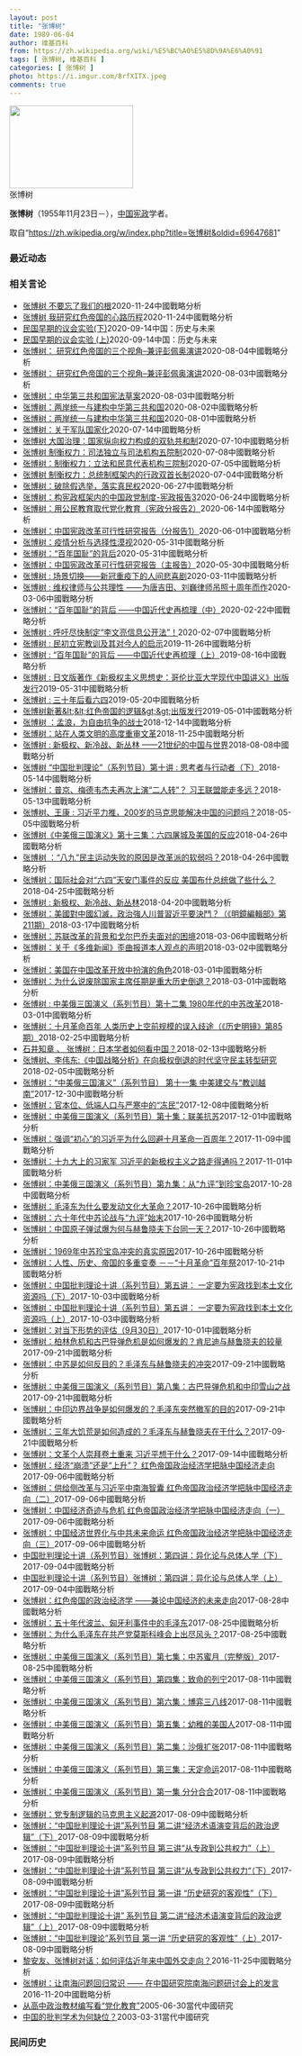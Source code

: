 ```yaml
---
layout: post
title: "张博树"
date: 1989-06-04
author: 维基百科
from: https://zh.wikipedia.org/wiki/%E5%BC%A0%E5%8D%9A%E6%A0%91
tags: [ 张博树, 维基百科 ]
categories: [ 张博树 ]
photo: https://i.imgur.com/8rfXITX.jpeg
comments: true
---
```

<div class="mw-parser-output"><div class="thumb tright"><div class="thumbinner" style="width:222px;"><a href="/wiki/File:Zhang_Boshu_20151121.jpg" class="image"><img alt="" src="//upload.wikimedia.org/wikipedia/commons/thumb/e/e9/Zhang_Boshu_20151121.jpg/220px-Zhang_Boshu_20151121.jpg" decoding="async" width="220" height="147" class="thumbimage" srcset="//upload.wikimedia.org/wikipedia/commons/thumb/e/e9/Zhang_Boshu_20151121.jpg/330px-Zhang_Boshu_20151121.jpg 1.5x, //upload.wikimedia.org/wikipedia/commons/thumb/e/e9/Zhang_Boshu_20151121.jpg/440px-Zhang_Boshu_20151121.jpg 2x" data-file-width="1024" data-file-height="683"></a>  <div class="thumbcaption"><div class="magnify"><a href="/wiki/File:Zhang_Boshu_20151121.jpg" class="internal" title="放大"></a></div>张博树</div></div></div>
<p><b>张博树</b>（1955年11月23日<span class="useeditintro" title="Template:BLP editintro">－</span>），<a href="/wiki/%E4%B8%AD%E5%9B%BD" class="mw-redirect" title="中国">中国</a><a href="/wiki/%E5%AE%AA%E6%94%BF" class="mw-redirect" title="宪政">宪政</a>学者。
</p>
</div><noscript><img src="//zh.wikipedia.org/wiki/Special:CentralAutoLogin/start?type=1x1" alt="" title="" width="1" height="1" style="border: none; position: absolute;"></noscript>
<div class="printfooter">取自“<a dir="ltr" href="https://zh.wikipedia.org/w/index.php?title=张博树&amp;oldid=69647681">https://zh.wikipedia.org/w/index.php?title=张博树&amp;oldid=69647681</a>”</div><div id="recent-news"><h3>最近动态</h3><ul></ul></div><div id="open-opinion"><h3>相关言论</h3><ul><li><a href="https://nodebe4.github.io/opinion/2020-11-24/%E5%BC%A0%E5%8D%9A%E6%A0%91-%E4%B8%8D%E8%A6%81%E5%BF%98%E4%BA%86%E6%88%91%E4%BB%AC%E7%9A%84%E6%A0%B9/" title="admin">张博树  不要忘了我们的根</a><time>2020-11-24</time><a class="tag">中國戰略分析</a></li>
<li><a href="https://nodebe4.github.io/opinion/2020-11-24/%E5%BC%A0%E5%8D%9A%E6%A0%91-%E6%88%91%E7%A0%94%E7%A9%B6%E7%BA%A2%E8%89%B2%E5%B8%9D%E5%9B%BD%E7%9A%84%E5%BF%83%E8%B7%AF%E5%8E%86%E7%A8%8B/" title="admin">张博树 我研究红色帝国的心路历程</a><time>2020-11-24</time><a class="tag">中國戰略分析</a></li>
<li><a href="https://nodebe4.github.io/opinion/2020-09-14/%E6%B0%91%E5%9B%BD%E6%97%A9%E6%9C%9F%E7%9A%84%E8%AE%AE%E4%BC%9A%E5%AE%9E%E9%AA%8C(%E4%B8%8B)/" title="张博树">民国早期的议会实验(下)</a><time>2020-09-14</time><a class="tag">中国：历史与未来</a></li>
<li><a href="https://nodebe4.github.io/opinion/2020-09-14/%E6%B0%91%E5%9B%BD%E6%97%A9%E6%9C%9F%E7%9A%84%E8%AE%AE%E4%BC%9A%E5%AE%9E%E9%AA%8C-(%E4%B8%8A)/" title="张博树">民国早期的议会实验 (上)</a><time>2020-09-14</time><a class="tag">中国：历史与未来</a></li>
<li><a href="https://nodebe4.github.io/opinion/2020-08-04/%E5%BC%A0%E5%8D%9A%E6%A0%91-%E7%A0%94%E7%A9%B6%E7%BA%A2%E8%89%B2%E5%B8%9D%E5%9B%BD%E7%9A%84%E4%B8%89%E4%B8%AA%E8%A7%86%E8%A7%92-%E5%85%BC%E8%AF%84%E5%BD%AD%E4%BD%A9%E5%A5%A5%E6%BC%94%E8%AE%B2/" title="张博树">张博树： 研究红色帝国的三个视角–兼评彭佩奥演讲</a><time>2020-08-04</time><a class="tag">中國戰略分析</a></li>
<li><a href="https://nodebe4.github.io/opinion/2020-08-03/%E5%BC%A0%E5%8D%9A%E6%A0%91-%E7%A0%94%E7%A9%B6%E7%BA%A2%E8%89%B2%E5%B8%9D%E5%9B%BD%E7%9A%84%E4%B8%89%E4%B8%AA%E8%A7%86%E8%A7%92-%E5%85%BC%E8%AF%84%E5%BD%AD%E4%BD%A9%E5%A5%A5%E6%BC%94%E8%AE%B2/" title="">张博树： 研究红色帝国的三个视角–兼评彭佩奥演讲</a><time>2020-08-03</time><a class="tag">中國戰略分析</a></li>
<li><a href="https://nodebe4.github.io/opinion/2020-08-03/%E5%BC%A0%E5%8D%9A%E6%A0%91-%E4%B8%AD%E5%8D%8E%E7%AC%AC%E4%B8%89%E5%85%B1%E5%92%8C%E5%9B%BD%E5%AE%AA%E6%B3%95%E8%8D%89%E6%A1%88/" title="张博树">张博树：中华第三共和国宪法草案</a><time>2020-08-03</time><a class="tag">中國戰略分析</a></li>
<li><a href="https://nodebe4.github.io/opinion/2020-08-02/%E5%BC%A0%E5%8D%9A%E6%A0%91-%E4%B8%A4%E5%B2%B8%E7%BB%9F%E4%B8%80%E4%B8%8E%E5%BB%BA%E6%9E%84%E4%B8%AD%E5%8D%8E%E7%AC%AC%E4%B8%89%E5%85%B1%E5%92%8C%E5%9B%BD/" title="张博树">张博树：两岸统一与建构中华第三共和国</a><time>2020-08-02</time><a class="tag">中國戰略分析</a></li>
<li><a href="https://nodebe4.github.io/opinion/2020-08-01/%E5%BC%A0%E5%8D%9A%E6%A0%91-%E4%B8%A4%E5%B2%B8%E7%BB%9F%E4%B8%80%E4%B8%8E%E5%BB%BA%E6%9E%84%E4%B8%AD%E5%8D%8E%E7%AC%AC%E4%B8%89%E5%85%B1%E5%92%8C%E5%9B%BD/" title="">张博树：两岸统一与建构中华第三共和国</a><time>2020-08-01</time><a class="tag">中國戰略分析</a></li>
<li><a href="https://nodebe4.github.io/opinion/2020-07-14/%E5%BC%A0%E5%8D%9A%E6%A0%91-%E5%85%B3%E4%BA%8E%E5%86%9B%E9%98%9F%E5%9B%BD%E5%AE%B6%E5%8C%96/" title="张博树">张博树：关于军队国家化</a><time>2020-07-14</time><a class="tag">中國戰略分析</a></li>
<li><a href="https://nodebe4.github.io/opinion/2020-07-10/%E5%BC%A0%E5%8D%9A%E6%A0%91-%E5%A4%A7%E5%9B%BD%E6%B2%BB%E7%90%86-%E5%9B%BD%E5%AE%B6%E7%BA%B5%E5%90%91%E6%9D%83%E5%8A%9B%E6%9E%84%E6%88%90%E7%9A%84%E5%8F%8C%E8%BD%A8%E5%85%B1%E5%92%8C%E5%88%B6/" title="张博树">张博树 大国治理：国家纵向权力构成的双轨共和制</a><time>2020-07-10</time><a class="tag">中國戰略分析</a></li>
<li><a href="https://nodebe4.github.io/opinion/2020-07-08/%E5%BC%A0%E5%8D%9A%E6%A0%91-%E5%88%B6%E8%A1%A1%E6%9D%83%E5%8A%9B-%E5%8F%B8%E6%B3%95%E7%8B%AC%E7%AB%8B%E4%B8%8E%E5%8F%B8%E6%B3%95%E6%9C%BA%E6%9E%84%E4%BA%94%E9%99%A2%E5%88%B6/" title="张博树">张博树 制衡权力：司法独立与司法机构五院制</a><time>2020-07-08</time><a class="tag">中國戰略分析</a></li>
<li><a href="https://nodebe4.github.io/opinion/2020-07-05/%E5%BC%A0%E5%8D%9A%E6%A0%91-%E5%88%B6%E8%A1%A1%E6%9D%83%E5%8A%9B-%E7%AB%8B%E6%B3%95%E5%92%8C%E6%B0%91%E6%84%8F%E4%BB%A3%E8%A1%A8%E6%9C%BA%E6%9E%84%E4%B8%89%E9%99%A2%E5%88%B6/" title="张博树">张博树：制衡权力：立法和民意代表机构三院制</a><time>2020-07-05</time><a class="tag">中國戰略分析</a></li>
<li><a href="https://nodebe4.github.io/opinion/2020-07-04/%E5%BC%A0%E5%8D%9A%E6%A0%91-%E5%88%B6%E8%A1%A1%E6%9D%83%E5%8A%9B-%E6%80%BB%E7%BB%9F%E5%88%B6%E6%A1%86%E6%9E%B6%E5%86%85%E7%9A%84%E8%A1%8C%E6%94%BF%E5%8F%8C%E9%A6%96%E9%95%BF%E5%88%B6/" title="张博树">张博树 制衡权力：总统制框架内的行政双首长制</a><time>2020-07-04</time><a class="tag">中國戰略分析</a></li>
<li><a href="https://nodebe4.github.io/opinion/2020-06-27/%E5%BC%A0%E5%8D%9A%E6%A0%91-%E7%A0%B4%E9%99%A4%E5%81%87%E9%80%89%E4%B8%BE-%E8%90%BD%E5%AE%9E%E7%9C%9F%E6%B0%91%E6%9D%83/" title="张博树">张博树：破除假选举，落实真民权</a><time>2020-06-27</time><a class="tag">中國戰略分析</a></li>
<li><a href="https://nodebe4.github.io/opinion/2020-06-24/%E5%BC%A0%E5%8D%9A%E6%A0%91-%E6%9E%84%E5%AE%AA%E6%94%BF%E6%A1%86%E6%9E%B6%E5%86%85%E7%9A%84%E4%B8%AD%E5%9B%BD%E6%94%BF%E5%85%9A%E5%88%B6%E5%BA%A6-%E5%AE%AA%E6%94%BF%E6%8A%A5%E5%91%8A3/" title="张博树">张博树：构宪政框架内的中国政党制度-宪政报告3</a><time>2020-06-24</time><a class="tag">中國戰略分析</a></li>
<li><a href="https://nodebe4.github.io/opinion/2020-06-14/%E5%BC%A0%E5%8D%9A%E6%A0%91-%E7%94%A8%E5%85%AC%E6%B0%91%E6%95%99%E8%82%B2%E5%8F%96%E4%BB%A3%E5%85%9A%E5%8C%96%E6%95%99%E8%82%B2-%E5%AE%AA%E6%94%BF%E5%88%86%E6%8A%A5%E5%91%8A2/" title="张博树">张博树：用公民教育取代党化教育（宪政分报告2）</a><time>2020-06-14</time><a class="tag">中國戰略分析</a></li>
<li><a href="https://nodebe4.github.io/opinion/2020-06-01/%E5%BC%A0%E5%8D%9A%E6%A0%91-%E4%B8%AD%E5%9B%BD%E5%AE%AA%E6%94%BF%E6%94%B9%E9%9D%A9%E5%8F%AF%E8%A1%8C%E6%80%A7%E7%A0%94%E7%A9%B6%E6%8A%A5%E5%91%8A-%E5%88%86%E6%8A%A5%E5%91%8A1/" title="张博树">张博树：中国宪政改革可行性研究报告（分报告1）</a><time>2020-06-01</time><a class="tag">中國戰略分析</a></li>
<li><a href="https://nodebe4.github.io/opinion/2020-05-31/%E5%BC%A0%E5%8D%9A%E6%A0%91-%E7%96%AB%E6%83%85%E5%88%86%E6%9E%90%E4%B8%8E%E9%80%89%E6%8B%A9%E6%80%A7%E6%BC%A0%E8%A7%86/" title="张博树">张博树：疫情分析与选择性漠视</a><time>2020-05-31</time><a class="tag">中國戰略分析</a></li>
<li><a href="https://nodebe4.github.io/opinion/2020-05-31/%E5%BC%A0%E5%8D%9A%E6%A0%91-%E7%99%BE%E5%B9%B4%E5%9B%BD%E8%80%BB-%E7%9A%84%E8%83%8C%E5%90%8E/" title="张博树">张博树：“百年国耻”的背后</a><time>2020-05-31</time><a class="tag">中國戰略分析</a></li>
<li><a href="https://nodebe4.github.io/opinion/2020-05-30/%E5%BC%A0%E5%8D%9A%E6%A0%91-%E4%B8%AD%E5%9B%BD%E5%AE%AA%E6%94%BF%E6%94%B9%E9%9D%A9%E5%8F%AF%E8%A1%8C%E6%80%A7%E7%A0%94%E7%A9%B6%E6%8A%A5%E5%91%8A-%E4%B8%BB%E6%8A%A5%E5%91%8A/" title="张博树">张博树：中国宪政改革可行性研究报告（主报告）</a><time>2020-05-30</time><a class="tag">中國戰略分析</a></li>
<li><a href="https://nodebe4.github.io/opinion/2020-03-11/%E5%BC%A0%E5%8D%9A%E6%A0%91-%E5%9C%BA%E6%99%AF%E5%88%87%E6%8D%A2-%E6%96%B0%E5%86%A0%E9%87%8D%E7%96%AB%E4%B8%8B%E7%9A%84%E4%BA%BA%E9%97%B4%E6%82%B2%E5%96%9C%E5%89%A7/" title="张博树">张博树 : 场景切换——新冠重疫下的人间悲喜剧</a><time>2020-03-11</time><a class="tag">中國戰略分析</a></li>
<li><a href="https://nodebe4.github.io/opinion/2020-03-06/%E5%BC%A0%E5%8D%9A%E6%A0%91-%E7%BB%B4%E6%9D%83%E5%BE%8B%E5%B8%88%E4%B8%8E%E5%85%AC%E5%85%B1%E7%90%86%E6%80%A7-%E4%B8%BA%E5%94%90%E5%90%89%E7%94%B0-%E5%88%98%E5%B7%8D%E5%BE%8B%E5%B8%88%E5%90%8A%E7%85%A7%E5%8D%81%E5%91%A8%E5%B9%B4%E8%80%8C%E4%BD%9C/" title="张博树">张博树 : 维权律师与公共理性 ——为唐吉田、刘巍律师吊照十周年而作</a><time>2020-03-06</time><a class="tag">中國戰略分析</a></li>
<li><a href="https://nodebe4.github.io/opinion/2020-02-22/%E5%BC%A0%E5%8D%9A%E6%A0%91-%E7%99%BE%E5%B9%B4%E5%9B%BD%E8%80%BB-%E7%9A%84%E8%83%8C%E5%90%8E-%E4%B8%AD%E5%9B%BD%E8%BF%91%E4%BB%A3%E5%8F%B2%E5%86%8D%E6%A2%B3%E7%90%86-%E4%B8%AD/" title="张博树">张博树：“百年国耻”的背后  ——中国近代史再梳理（中）</a><time>2020-02-22</time><a class="tag">中國戰略分析</a></li>
<li><a href="https://nodebe4.github.io/opinion/2020-02-07/%E5%BC%A0%E5%8D%9A%E6%A0%91-%E5%91%BC%E5%90%81%E5%B0%BD%E5%BF%AB%E5%88%B6%E5%AE%9A-%E6%9D%8E%E6%96%87%E4%BA%AE%E4%BF%A1%E6%81%AF%E5%85%AC%E5%BC%80%E6%B3%95/" title="张博树">张博树 : 呼吁尽快制定“李文亮信息公开法”！</a><time>2020-02-07</time><a class="tag">中國戰略分析</a></li>
<li><a href="https://nodebe4.github.io/opinion/2019-11-26/%E5%BC%A0%E5%8D%9A%E6%A0%91-%E6%B0%91%E5%88%9D%E7%AB%8B%E5%AE%AA%E6%95%99%E8%AE%AD%E5%8F%8A%E5%85%B6%E5%AF%B9%E4%BB%8A%E4%BA%BA%E7%9A%84%E5%90%AF%E7%A4%BA/" title="张博树">张博树 : 民初立宪教训及其对今人的启示</a><time>2019-11-26</time><a class="tag">中國戰略分析</a></li>
<li><a href="https://nodebe4.github.io/opinion/2019-08-16/%E5%BC%A0%E5%8D%9A%E6%A0%91-%E7%99%BE%E5%B9%B4%E5%9B%BD%E8%80%BB-%E7%9A%84%E8%83%8C%E5%90%8E-%E4%B8%AD%E5%9B%BD%E8%BF%91%E4%BB%A3%E5%8F%B2%E5%86%8D%E6%A2%B3%E7%90%86-%E4%B8%8A/" title="张博树">张博树 : “百年国耻”的背后 ——中国近代史再梳理（上）</a><time>2019-08-16</time><a class="tag">中國戰略分析</a></li>
<li><a href="https://nodebe4.github.io/opinion/2019-05-31/%E5%BC%A0%E5%8D%9A%E6%A0%91-%E6%97%A5%E6%96%87%E7%89%88%E8%91%97%E4%BD%9C-%E6%96%B0%E6%9E%81%E6%9D%83%E4%B8%BB%E4%B9%89%E6%80%9D%E6%83%B3%E5%8F%B2-%E5%93%A5%E4%BC%A6%E6%AF%94%E4%BA%9A%E5%A4%A7%E5%AD%A6%E7%8E%B0%E4%BB%A3%E4%B8%AD%E5%9B%BD%E8%AE%B2%E4%B9%89-%E5%87%BA%E7%89%88%E5%8F%91%E8%A1%8C/" title="张博树">张博树 : 日文版著作《新极权主义思想史：哥伦比亚大学现代中国讲义》出版发行</a><time>2019-05-31</time><a class="tag">中國戰略分析</a></li>
<li><a href="https://nodebe4.github.io/opinion/2019-05-20/%E5%BC%A0%E5%8D%9A%E6%A0%91-%E4%B8%89%E5%8D%81%E5%B9%B4%E5%90%8E%E7%9C%8B%E5%85%AD%E5%9B%9B/" title="张博树">张博树 : 三十年后看六四</a><time>2019-05-20</time><a class="tag">中國戰略分析</a></li>
<li><a href="https://nodebe4.github.io/opinion/2019-05-01/%E5%BC%A0%E5%8D%9A%E6%A0%91%E6%96%B0%E8%91%97%E7%BA%A2%E8%89%B2%E5%B8%9D%E5%9B%BD%E7%9A%84%E9%80%BB%E8%BE%91%E5%87%BA%E7%89%88%E5%8F%91%E8%A1%8C/" title="">张博树新著&amp;lt;&amp;lt;红色帝国的逻辑&amp;gt;&amp;gt;出版发行</a><time>2019-05-01</time><a class="tag">中國戰略分析</a></li>
<li><a href="https://nodebe4.github.io/opinion/2018-12-14/%E5%BC%A0%E5%8D%9A%E6%A0%91-%E5%AD%9F%E6%B5%AA-%E4%B8%BA%E8%87%AA%E7%94%B1%E6%8A%97%E4%BA%89%E7%9A%84%E6%88%98%E5%A3%AB/" title="张博树">张博树 ：孟浪，为自由抗争的战士</a><time>2018-12-14</time><a class="tag">中國戰略分析</a></li>
<li><a href="https://nodebe4.github.io/opinion/2018-11-25/%E5%BC%A0%E5%8D%9A%E6%A0%91-%E7%AB%99%E5%9C%A8%E4%BA%BA%E7%B1%BB%E6%96%87%E6%98%8E%E7%9A%84%E9%AB%98%E5%BA%A6%E9%87%8D%E5%AE%A1%E6%96%87%E9%9D%A9/" title="张博树">张博树：站在人类文明的高度重审文革</a><time>2018-11-25</time><a class="tag">中國戰略分析</a></li>
<li><a href="https://nodebe4.github.io/opinion/2018-08-08/%E5%BC%A0%E5%8D%9A%E6%A0%91-%E6%96%B0%E6%9E%81%E6%9D%83-%E6%96%B0%E5%86%B7%E6%88%98-%E6%96%B0%E4%B8%9B%E6%9E%97-21%E4%B8%96%E7%BA%AA%E7%9A%84%E4%B8%AD%E5%9B%BD%E4%B8%8E%E4%B8%96%E7%95%8C/" title="张博树">张博树 : 新极权、新冷战、新丛林  ——21世纪的中国与世界</a><time>2018-08-08</time><a class="tag">中國戰略分析</a></li>
<li><a href="https://nodebe4.github.io/opinion/2018-05-14/%E5%BC%A0%E5%8D%9A%E6%A0%91-%E4%B8%AD%E5%9B%BD%E6%89%B9%E5%88%A4%E7%90%86%E8%AE%BA-%E7%B3%BB%E5%88%97%E8%8A%82%E7%9B%AE-%E7%AC%AC%E5%8D%81%E8%AE%B2-%E6%80%9D%E8%80%83%E8%80%85%E4%B8%8E%E8%A1%8C%E5%8A%A8%E8%80%85-%E4%B8%8B/" title="张博树">张博树 “中国批判理论”（系列节目）第十讲 : 思考者与行动者（下）</a><time>2018-05-14</time><a class="tag">中國戰略分析</a></li>
<li><a href="https://nodebe4.github.io/opinion/2018-05-13/%E5%BC%A0%E5%8D%9A%E6%A0%91-%E6%99%AE%E4%BA%AC-%E6%A2%85%E5%BE%B7%E9%9F%A6%E6%9D%B0%E5%A4%AB%E5%86%8D%E6%AC%A1%E4%B8%8A%E6%BC%94-%E4%BA%8C%E4%BA%BA%E8%BD%AC-%E4%B9%A0%E7%8E%8B%E8%81%94%E7%9B%9F%E8%83%BD%E8%B5%B0%E5%A4%9A%E8%BF%9C/" title="张博树">张博树：普京、梅德韦杰夫再次上演“二人转”？ 习王联盟能走多远？</a><time>2018-05-13</time><a class="tag">中國戰略分析</a></li>
<li><a href="https://nodebe4.github.io/opinion/2018-05-05/%E5%BC%A0%E5%8D%9A%E6%A0%91-%E7%8E%8B%E5%BA%B7-%E4%B9%A0%E8%BF%91%E5%B9%B3%E5%8A%9B%E6%8E%A8-200%E5%B2%81%E7%9A%84%E9%A9%AC%E5%85%8B%E6%80%9D%E8%83%BD%E8%A7%A3%E5%86%B3%E4%B8%AD%E5%9B%BD%E7%9A%84%E9%97%AE%E9%A2%98%E5%90%97/" title="">张博树、王康 : 习近平力推，200岁的马克思能解决中国的问题吗？</a><time>2018-05-05</time><a class="tag">中國戰略分析</a></li>
<li><a href="https://nodebe4.github.io/opinion/2018-04-26/%E5%BC%A0%E5%8D%9A%E6%A0%91-%E4%B8%AD%E7%BE%8E%E4%BF%84%E4%B8%89%E5%9B%BD%E6%BC%94%E4%B9%89-%E7%AC%AC%E5%8D%81%E4%B8%89%E9%9B%86-%E5%85%AD%E5%9B%9B%E5%B1%A0%E5%9F%8E%E5%8F%8A%E7%BE%8E%E5%9B%BD%E7%9A%84%E5%8F%8D%E5%BA%94/" title="">张博树《中美俄三国演义》第十三集：六四屠城及美国的反应</a><time>2018-04-26</time><a class="tag">中國戰略分析</a></li>
<li><a href="https://nodebe4.github.io/opinion/2018-04-26/%E5%BC%A0%E5%8D%9A%E6%A0%91-%E5%85%AB%E4%B9%9D-%E6%B0%91%E4%B8%BB%E8%BF%90%E5%8A%A8%E5%A4%B1%E8%B4%A5%E7%9A%84%E5%8E%9F%E5%9B%A0%E6%98%AF%E6%94%B9%E9%9D%A9%E6%B4%BE%E7%9A%84%E8%BD%AF%E5%BC%B1%E5%90%97/" title="张博树">张博树 ：“八九”民主运动失败的原因是改革派的软弱吗？</a><time>2018-04-26</time><a class="tag">中國戰略分析</a></li>
<li><a href="https://nodebe4.github.io/opinion/2018-04-25/%E5%BC%A0%E5%8D%9A%E6%A0%91-%E5%9B%BD%E9%99%85%E7%A4%BE%E4%BC%9A%E5%AF%B9-%E5%85%AD%E5%9B%9B-%E5%A4%A9%E5%AE%89%E9%97%A8%E4%BA%8B%E4%BB%B6%E7%9A%84%E5%8F%8D%E5%BA%94-%E7%BE%8E%E5%9B%BD%E5%B8%83%E4%BB%80%E6%80%BB%E7%BB%9F%E5%81%9A%E4%BA%86%E4%BA%9B%E4%BB%80%E4%B9%88/" title="张博树">张博树：国际社会对“六四”天安门事件的反应 美国布什总统做了些什么？</a><time>2018-04-25</time><a class="tag">中國戰略分析</a></li>
<li><a href="https://nodebe4.github.io/opinion/2018-04-20/%E5%BC%A0%E5%8D%9A%E6%A0%91-%E6%96%B0%E6%9E%81%E6%9D%83-%E6%96%B0%E5%86%B7%E6%88%98-%E6%96%B0%E4%B8%9B%E6%9E%97/" title="张博树">张博树 : 新极权、新冷战、新丛林</a><time>2018-04-20</time><a class="tag">中國戰略分析</a></li>
<li><a href="https://nodebe4.github.io/opinion/2018-03-17/%E5%BC%A0%E5%8D%9A%E6%A0%91-%E7%BE%8E%E5%9C%8B%E5%B0%8D%E4%B8%AD%E5%9C%8B%E5%B9%BB%E6%BB%85-%E6%94%BF%E6%B2%BB%E5%BC%B7%E4%BA%BA%E5%B7%9D%E6%99%AE%E7%BF%92%E8%BF%91%E5%B9%B3%E8%A6%81%E6%B1%BA%E9%AC%A5-%E6%98%8E%E9%8F%A1%E7%B7%A8%E8%BC%AF%E9%83%A8-%E7%AC%AC211%E6%9C%9F/" title="张博树">张博树：美國對中國幻滅，政治強人川普習近平要決鬥？（《明鏡編輯部》第211期）</a><time>2018-03-17</time><a class="tag">中國戰略分析</a></li>
<li><a href="https://nodebe4.github.io/opinion/2018-03-06/%E5%BC%A0%E5%8D%9A%E6%A0%91-%E8%8B%8F%E8%81%94%E6%94%B9%E9%9D%A9%E7%9A%84%E8%83%8C%E6%99%AF%E5%92%8C%E6%88%88%E5%B0%94%E5%B7%B4%E4%B9%94%E5%A4%AB%E9%9D%A2%E5%AF%B9%E7%9A%84%E5%9B%B0%E5%A2%83/" title="张博树">张博树：苏联改革的背景和戈尔巴乔夫面对的困境</a><time>2018-03-06</time><a class="tag">中國戰略分析</a></li>
<li><a href="https://nodebe4.github.io/opinion/2018-03-02/%E5%BC%A0%E5%8D%9A%E6%A0%91-%E5%85%B3%E4%BA%8E-%E5%A4%9A%E7%BB%B4%E6%96%B0%E9%97%BB-%E6%AD%AA%E6%9B%B2%E6%8A%A5%E9%81%93%E6%9C%AC%E4%BA%BA%E8%A7%82%E7%82%B9%E7%9A%84%E5%A3%B0%E6%98%8E/" title="张博树">张博树：关于《多维新闻》歪曲报道本人观点的声明</a><time>2018-03-02</time><a class="tag">中國戰略分析</a></li>
<li><a href="https://nodebe4.github.io/opinion/2018-03-01/%E5%BC%A0%E5%8D%9A%E6%A0%91-%E7%BE%8E%E5%9B%BD%E5%9C%A8%E4%B8%AD%E5%9B%BD%E6%94%B9%E9%9D%A9%E5%BC%80%E6%94%BE%E4%B8%AD%E6%89%AE%E6%BC%94%E7%9A%84%E8%A7%92%E8%89%B2/" title="张博树">张博树：美国在中国改革开放中扮演的角色</a><time>2018-03-01</time><a class="tag">中國戰略分析</a></li>
<li><a href="https://nodebe4.github.io/opinion/2018-03-01/%E5%BC%A0%E5%8D%9A%E6%A0%91-%E4%B8%BA%E4%BB%80%E4%B9%88%E8%AF%B4%E5%BA%9F%E9%99%A4%E5%9B%BD%E5%AE%B6%E4%B8%BB%E5%B8%AD%E4%BB%BB%E6%9C%9F%E6%98%AF%E9%87%8D%E5%A4%A7%E5%8E%86%E5%8F%B2%E5%80%92%E9%80%80/" title="张博树">张博树：为什么说废除国家主席任期是重大历史倒退？</a><time>2018-03-01</time><a class="tag">中國戰略分析</a></li>
<li><a href="https://nodebe4.github.io/opinion/2018-03-01/%E5%BC%A0%E5%8D%9A%E6%A0%91-%E4%B8%AD%E7%BE%8E%E4%BF%84%E4%B8%89%E5%9B%BD%E6%BC%94%E4%B9%89-%E7%B3%BB%E5%88%97%E8%8A%82%E7%9B%AE-%E7%AC%AC%E5%8D%81%E4%BA%8C%E9%9B%86-1980%E5%B9%B4%E4%BB%A3%E7%9A%84%E4%B8%AD%E8%8B%8F%E6%94%B9%E9%9D%A9/" title="张博树">张博树 : 中美俄三国演义（系列节目）第十二集 1980年代的中苏改革</a><time>2018-03-01</time><a class="tag">中國戰略分析</a></li>
<li><a href="https://nodebe4.github.io/opinion/2018-02-25/%E5%BC%A0%E5%8D%9A%E6%A0%91-%E5%8D%81%E6%9C%88%E9%9D%A9%E5%91%BD%E7%99%BE%E5%B9%B4-%E4%BA%BA%E7%B1%BB%E5%8E%86%E5%8F%B2%E4%B8%8A%E7%A9%BA%E5%89%8D%E8%A7%84%E6%A8%A1%E7%9A%84%E8%AF%AF%E5%85%A5%E6%AD%A7%E9%80%94-%E5%8E%86%E5%8F%B2%E6%98%8E%E9%95%9C-%E7%AC%AC85%E6%9C%9F/" title="张博树">张博树：十月革命百年 人类历史上空前规模的误入歧途（《历史明镜》第85期）</a><time>2018-02-25</time><a class="tag">中國戰略分析</a></li>
<li><a href="https://nodebe4.github.io/opinion/2018-02-13/%E7%9F%B3%E4%BA%95%E7%9F%A5%E7%AB%A0-%E5%BC%A0%E5%8D%9A%E6%A0%91-%E6%97%A5%E6%9C%AC%E5%AD%A6%E8%80%85%E5%A6%82%E4%BD%95%E7%9C%8B%E4%B8%AD%E5%9B%BD/" title="石井知章">石井知章 、 张博树：日本学者如何看中国？</a><time>2018-02-13</time><a class="tag">中國戰略分析</a></li>
<li><a href="https://nodebe4.github.io/opinion/2018-02-05/%E5%BC%A0%E5%8D%9A%E6%A0%91-%E6%9D%8E%E4%BC%9F%E4%B8%9C-%E4%B8%AD%E5%9B%BD%E6%88%98%E7%95%A5%E5%88%86%E6%9E%90-%E5%9C%A8%E5%90%91%E6%9E%81%E6%9D%83%E5%80%92%E9%80%80%E7%9A%84%E6%97%B6%E4%BB%A3%E5%9D%9A%E5%AE%88%E6%B0%91%E4%B8%BB%E8%BD%AC%E5%9E%8B%E7%A0%94%E7%A9%B6/" title="">张博树、李伟东:《中国战略分析》在向极权倒退的时代坚守民主转型研究</a><time>2018-02-05</time><a class="tag">中國戰略分析</a></li>
<li><a href="https://nodebe4.github.io/opinion/2017-12-30/%E5%BC%A0%E5%8D%9A%E6%A0%91-%E4%B8%AD%E7%BE%8E%E4%BF%84%E4%B8%89%E5%9B%BD%E6%BC%94%E4%B9%89-%E7%B3%BB%E5%88%97%E8%8A%82%E7%9B%AE-%E7%AC%AC%E5%8D%81%E4%B8%80%E9%9B%86-%E4%B8%AD%E7%BE%8E%E5%BB%BA%E4%BA%A4%E4%B8%8E-%E6%95%99%E8%AE%AD%E8%B6%8A%E5%8D%97/" title="张博树">张博树：“中美俄三国演义”（系列节目） 第十一集 中美建交与“教训越南”</a><time>2017-12-30</time><a class="tag">中國戰略分析</a></li>
<li><a href="https://nodebe4.github.io/opinion/2017-12-08/%E5%BC%A0%E5%8D%9A%E6%A0%91-%E5%AE%98%E6%9C%AC%E4%BD%8D-%E4%BD%8E%E7%AB%AF%E4%BA%BA%E5%8F%A3%E4%B8%8E%E4%B8%A5%E5%AF%92%E4%B8%AD%E7%9A%84-%E5%86%BB%E6%B0%91/" title="张博树">张博树：官本位、低端人口与严寒中的“冻民”</a><time>2017-12-08</time><a class="tag">中國戰略分析</a></li>
<li><a href="https://nodebe4.github.io/opinion/2017-12-01/%E5%BC%A0%E5%8D%9A%E6%A0%91-%E4%B8%AD%E7%BE%8E%E4%BF%84%E4%B8%89%E5%9B%BD%E6%BC%94%E4%B9%89-%E7%B3%BB%E5%88%97%E8%8A%82%E7%9B%AE-%E7%AC%AC%E5%8D%81%E9%9B%86-%E8%81%94%E7%BE%8E%E6%8A%97%E8%8B%8F/" title="张博树">张博树：中美俄三国演义（系列节目）第十集：联美抗苏</a><time>2017-12-01</time><a class="tag">中國戰略分析</a></li>
<li><a href="https://nodebe4.github.io/opinion/2017-11-09/%E5%BC%A0%E5%8D%9A%E6%A0%91-%E5%BC%BA%E8%B0%83-%E5%88%9D%E5%BF%83-%E7%9A%84%E4%B9%A0%E8%BF%91%E5%B9%B3%E4%B8%BA%E4%BB%80%E4%B9%88%E5%9B%9E%E9%81%BF%E5%8D%81%E6%9C%88%E9%9D%A9%E5%91%BD%E4%B8%80%E7%99%BE%E5%91%A8%E5%B9%B4/" title="张博树">张博树：强调“初心”的习近平为什么回避十月革命一百周年？</a><time>2017-11-09</time><a class="tag">中國戰略分析</a></li>
<li><a href="https://nodebe4.github.io/opinion/2017-11-01/%E5%BC%A0%E5%8D%9A%E6%A0%91-%E5%8D%81%E4%B9%9D%E5%A4%A7%E4%B8%8A%E7%9A%84%E4%B9%A0%E5%AE%B6%E5%86%9B-%E4%B9%A0%E8%BF%91%E5%B9%B3%E7%9A%84%E6%96%B0%E6%9E%81%E6%9D%83%E4%B8%BB%E4%B9%89%E4%B9%8B%E8%B7%AF%E8%B5%B0%E5%BE%97%E9%80%9A%E5%90%97/" title="张博树">张博树：十九大上的习家军 习近平的新极权主义之路走得通吗？</a><time>2017-11-01</time><a class="tag">中國戰略分析</a></li>
<li><a href="https://nodebe4.github.io/opinion/2017-10-28/%E5%BC%A0%E5%8D%9A%E6%A0%91-%E4%B8%AD%E7%BE%8E%E4%BF%84%E4%B8%89%E5%9B%BD%E6%BC%94%E4%B9%89-%E7%B3%BB%E5%88%97%E8%8A%82%E7%9B%AE-%E7%AC%AC%E4%B9%9D%E9%9B%86-%E4%BB%8E-%E4%B9%9D%E8%AF%84-%E5%88%B0%E7%8F%8D%E5%AE%9D%E5%B2%9B/" title="张博树">张博树：中美俄三国演义（系列节目）第九集：从“九评”到珍宝岛</a><time>2017-10-28</time><a class="tag">中國戰略分析</a></li>
<li><a href="https://nodebe4.github.io/opinion/2017-10-26/%E5%BC%A0%E5%8D%9A%E6%A0%91-%E6%AF%9B%E6%B3%BD%E4%B8%9C%E4%B8%BA%E4%BB%80%E4%B9%88%E8%A6%81%E5%8F%91%E5%8A%A8%E6%96%87%E5%8C%96%E5%A4%A7%E9%9D%A9%E5%91%BD/" title="张博树">张博树：毛泽东为什么要发动文化大革命？</a><time>2017-10-26</time><a class="tag">中國戰略分析</a></li>
<li><a href="https://nodebe4.github.io/opinion/2017-10-26/%E5%BC%A0%E5%8D%9A%E6%A0%91-%E5%85%AD%E5%8D%81%E5%B9%B4%E4%BB%A3%E4%B8%AD%E8%8B%8F%E8%AE%BA%E6%88%98%E4%B8%8E-%E4%B9%9D%E8%AF%84-%E5%A7%8B%E6%9C%AB/" title="张博树">张博树：六十年代中苏论战与“九评”始末</a><time>2017-10-26</time><a class="tag">中國戰略分析</a></li>
<li><a href="https://nodebe4.github.io/opinion/2017-10-26/%E5%BC%A0%E5%8D%9A%E6%A0%91-%E4%B8%AD%E5%9B%BD%E5%8E%9F%E5%AD%90%E5%BC%B9%E8%AF%95%E7%88%86%E4%B8%BA%E4%BD%95%E4%B8%8E%E8%B5%AB%E9%B2%81%E6%99%93%E5%A4%AB%E4%B8%8B%E5%8F%B0%E5%90%8C%E4%B8%80%E5%A4%A9/" title="张博树">张博树：中国原子弹试爆为何与赫鲁晓夫下台同一天？</a><time>2017-10-26</time><a class="tag">中國戰略分析</a></li>
<li><a href="https://nodebe4.github.io/opinion/2017-10-26/%E5%BC%A0%E5%8D%9A%E6%A0%91-1969%E5%B9%B4%E4%B8%AD%E8%8B%8F%E7%8F%8D%E5%AE%9D%E5%B2%9B%E5%86%B2%E7%AA%81%E7%9A%84%E7%9C%9F%E5%AE%9E%E5%8E%9F%E5%9B%A0/" title="张博树">张博树：1969年中苏珍宝岛冲突的真实原因</a><time>2017-10-26</time><a class="tag">中國戰略分析</a></li>
<li><a href="https://nodebe4.github.io/opinion/2017-10-21/%E5%BC%A0%E5%8D%9A%E6%A0%91-%E4%BA%BA%E6%80%A7-%E5%8E%86%E5%8F%B2-%E5%B8%9D%E5%9B%BD%E7%9A%84%E5%A4%9A%E9%87%8D%E5%8F%98%E5%A5%8F-%E5%8D%81%E6%9C%88%E9%9D%A9%E5%91%BD-%E7%99%BE%E5%B9%B4%E7%A5%AD/" title="张博树">张博树：人性、历史、帝国的多重变奏  －－“十月革命”百年祭</a><time>2017-10-21</time><a class="tag">中國戰略分析</a></li>
<li><a href="https://nodebe4.github.io/opinion/2017-10-03/%E5%BC%A0%E5%8D%9A%E6%A0%91-%E4%B8%AD%E5%9B%BD%E6%89%B9%E5%88%A4%E7%90%86%E8%AE%BA%E5%8D%81%E8%AE%B2-%E7%B3%BB%E5%88%97%E8%8A%82%E7%9B%AE-%E7%AC%AC%E4%BA%94%E8%AE%B2-%E4%B8%80%E5%AE%9A%E8%A6%81%E4%B8%BA%E5%AE%AA%E6%94%BF%E6%89%BE%E5%88%B0%E6%9C%AC%E5%9C%9F%E6%96%87%E5%8C%96%E8%B5%84%E6%BA%90%E5%90%97-%E4%B8%8B/" title="张博树">张博树：中国批判理论十讲（系列节目）第五讲： 一定要为宪政找到本土文化资源吗（下）</a><time>2017-10-03</time><a class="tag">中國戰略分析</a></li>
<li><a href="https://nodebe4.github.io/opinion/2017-10-03/%E5%BC%A0%E5%8D%9A%E6%A0%91-%E4%B8%AD%E5%9B%BD%E6%89%B9%E5%88%A4%E7%90%86%E8%AE%BA%E5%8D%81%E8%AE%B2-%E7%B3%BB%E5%88%97%E8%8A%82%E7%9B%AE-%E7%AC%AC%E4%BA%94%E8%AE%B2-%E4%B8%80%E5%AE%9A%E8%A6%81%E4%B8%BA%E5%AE%AA%E6%94%BF%E6%89%BE%E5%88%B0%E6%9C%AC%E5%9C%9F%E6%96%87%E5%8C%96%E8%B5%84%E6%BA%90%E5%90%97-%E4%B8%8A/" title="张博树">张博树：中国批判理论十讲（系列节目）第五讲： 一定要为宪政找到本土文化资源吗（上）</a><time>2017-10-03</time><a class="tag">中國戰略分析</a></li>
<li><a href="https://nodebe4.github.io/opinion/2017-10-01/%E5%BC%A0%E5%8D%9A%E6%A0%91-%E5%AF%B9%E5%BD%93%E4%B8%8B%E5%BD%A2%E5%8A%BF%E7%9A%84%E8%AF%84%E4%BC%B0-9%E6%9C%8830%E6%97%A5/" title="张博树">张博树：对当下形势的评估（9月30日）</a><time>2017-10-01</time><a class="tag">中國戰略分析</a></li>
<li><a href="https://nodebe4.github.io/opinion/2017-09-21/%E5%BC%A0%E5%8D%9A%E6%A0%91-%E6%9F%8F%E6%9E%97%E5%8D%B1%E6%9C%BA%E5%92%8C%E5%8F%A4%E5%B7%B4%E5%AF%BC%E5%BC%B9%E5%8D%B1%E6%9C%BA%E6%98%AF%E5%A6%82%E4%BD%95%E7%88%86%E5%8F%91%E7%9A%84-%E8%82%AF%E5%B0%BC%E8%BF%AA%E4%B8%8E%E8%B5%AB%E9%B2%81%E6%99%93%E5%A4%AB%E7%9A%84%E8%BE%83%E9%87%8F/" title="张博树">张博树：柏林危机和古巴导弹危机是如何爆发的？肯尼迪与赫鲁晓夫的较量</a><time>2017-09-21</time><a class="tag">中國戰略分析</a></li>
<li><a href="https://nodebe4.github.io/opinion/2017-09-21/%E5%BC%A0%E5%8D%9A%E6%A0%91-%E4%B8%AD%E8%8B%8F%E6%98%AF%E5%A6%82%E4%BD%95%E5%8F%8D%E7%9B%AE%E7%9A%84-%E6%AF%9B%E6%B3%BD%E4%B8%9C%E4%B8%8E%E8%B5%AB%E9%B2%81%E6%99%93%E5%A4%AB%E7%9A%84%E5%86%B2%E7%AA%81/" title="张博树">张博树：中苏是如何反目的？毛泽东与赫鲁晓夫的冲突</a><time>2017-09-21</time><a class="tag">中國戰略分析</a></li>
<li><a href="https://nodebe4.github.io/opinion/2017-09-21/%E5%BC%A0%E5%8D%9A%E6%A0%91-%E4%B8%AD%E7%BE%8E%E4%BF%84%E4%B8%89%E5%9B%BD%E6%BC%94%E4%B9%89-%E7%B3%BB%E5%88%97%E8%8A%82%E7%9B%AE-%E7%AC%AC%E5%85%AB%E9%9B%86-%E5%8F%A4%E5%B7%B4%E5%AF%BC%E5%BC%B9%E5%8D%B1%E6%9C%BA%E5%92%8C%E4%B8%AD%E5%8D%B0%E9%9B%AA%E5%B1%B1%E4%B9%8B%E6%88%98/" title="张博树">张博树：中美俄三国演义（系列节目）第八集：古巴导弹危机和中印雪山之战</a><time>2017-09-21</time><a class="tag">中國戰略分析</a></li>
<li><a href="https://nodebe4.github.io/opinion/2017-09-21/%E5%BC%A0%E5%8D%9A%E6%A0%91-%E4%B8%AD%E5%8D%B0%E8%BE%B9%E7%95%8C%E6%88%98%E4%BA%89%E6%98%AF%E5%A6%82%E4%BD%95%E7%88%86%E5%8F%91%E7%9A%84-%E6%AF%9B%E6%B3%BD%E4%B8%9C%E7%AA%81%E7%84%B6%E6%92%A4%E5%86%9B%E7%9A%84%E7%9B%AE%E7%9A%84/" title="张博树">张博树：中印边界战争是如何爆发的？毛泽东突然撤军的目的</a><time>2017-09-21</time><a class="tag">中國戰略分析</a></li>
<li><a href="https://nodebe4.github.io/opinion/2017-09-21/%E5%BC%A0%E5%8D%9A%E6%A0%91-%E4%B8%89%E5%B9%B4%E5%A4%A7%E9%A5%A5%E8%8D%92%E6%98%AF%E5%A6%82%E4%BD%95%E9%80%A0%E6%88%90%E7%9A%84-%E6%AF%9B%E6%B3%BD%E4%B8%9C%E4%B8%8E%E8%B5%AB%E9%B2%81%E6%99%93%E5%A4%AB%E5%9C%A8%E5%B9%B2%E4%BB%80%E4%B9%88/" title="张博树">张博树：三年大饥荒是如何造成的？毛泽东与赫鲁晓夫在干什么？</a><time>2017-09-21</time><a class="tag">中國戰略分析</a></li>
<li><a href="https://nodebe4.github.io/opinion/2017-09-14/%E5%BC%A0%E5%8D%9A%E6%A0%91-%E6%96%87%E9%9D%A9%E4%B8%AA%E4%BA%BA%E5%B4%87%E6%8B%9C%E5%8D%B7%E5%9C%9F%E9%87%8D%E6%9D%A5-%E4%B9%A0%E8%BF%91%E5%B9%B3%E6%83%B3%E5%B9%B2%E4%BB%80%E4%B9%88/" title="张博树">张博树：文革个人崇拜卷土重来  习近平想干什么？</a><time>2017-09-14</time><a class="tag">中國戰略分析</a></li>
<li><a href="https://nodebe4.github.io/opinion/2017-09-06/%E5%BC%A0%E5%8D%9A%E6%A0%91-%E7%BB%8F%E6%B5%8E-%E5%B4%A9%E6%BA%83-%E8%BF%98%E6%98%AF-%E4%B8%8A%E5%8D%87-%E7%BA%A2%E8%89%B2%E5%B8%9D%E5%9B%BD%E6%94%BF%E6%B2%BB%E7%BB%8F%E6%B5%8E%E5%AD%A6%E6%8A%8A%E8%84%89%E4%B8%AD%E5%9B%BD%E7%BB%8F%E6%B5%8E%E8%B5%B0%E5%90%91/" title="张博树">张博树：经济“崩溃”还是“上升”？ 红色帝国政治经济学把脉中国经济走向</a><time>2017-09-06</time><a class="tag">中國戰略分析</a></li>
<li><a href="https://nodebe4.github.io/opinion/2017-09-06/%E5%BC%A0%E5%8D%9A%E6%A0%91-%E4%BE%9B%E7%BB%99%E4%BE%A7%E6%94%B9%E9%9D%A9%E4%B8%8E%E4%B9%A0%E8%BF%91%E5%B9%B3%E4%B8%AD%E5%8D%97%E6%B5%B7%E6%99%BA%E5%9B%8A-%E7%BA%A2%E8%89%B2%E5%B8%9D%E5%9B%BD%E6%94%BF%E6%B2%BB%E7%BB%8F%E6%B5%8E%E5%AD%A6%E6%8A%8A%E8%84%89%E4%B8%AD%E5%9B%BD%E7%BB%8F%E6%B5%8E%E8%B5%B0%E5%90%91-%E4%BA%8C/" title="张博树">张博树：供给侧改革与习近平中南海智囊 红色帝国政治经济学把脉中国经济走向（二）</a><time>2017-09-06</time><a class="tag">中國戰略分析</a></li>
<li><a href="https://nodebe4.github.io/opinion/2017-09-06/%E5%BC%A0%E5%8D%9A%E6%A0%91-%E4%B8%AD%E5%9B%BD%E7%BB%8F%E6%B5%8E%E5%A5%87%E8%BF%B9%E4%B8%8E%E5%8D%B1%E6%9C%BA-%E7%BA%A2%E8%89%B2%E5%B8%9D%E5%9B%BD%E6%94%BF%E6%B2%BB%E7%BB%8F%E6%B5%8E%E5%AD%A6%E6%8A%8A%E8%84%89%E4%B8%AD%E5%9B%BD%E7%BB%8F%E6%B5%8E%E8%B5%B0%E5%90%91-%E4%B8%80/" title="张博树">张博树：中国经济奇迹与危机 红色帝国政治经济学把脉中国经济走向（一）</a><time>2017-09-06</time><a class="tag">中國戰略分析</a></li>
<li><a href="https://nodebe4.github.io/opinion/2017-09-06/%E5%BC%A0%E5%8D%9A%E6%A0%91-%E4%B8%AD%E5%9B%BD%E7%BB%8F%E6%B5%8E%E4%B8%96%E7%95%8C%E5%8C%96%E4%B8%8E%E4%B8%AD%E5%85%B1%E6%9C%AA%E6%9D%A5%E5%91%BD%E8%BF%90-%E7%BA%A2%E8%89%B2%E5%B8%9D%E5%9B%BD%E6%94%BF%E6%B2%BB%E7%BB%8F%E6%B5%8E%E5%AD%A6%E6%8A%8A%E8%84%89%E4%B8%AD%E5%9B%BD%E7%BB%8F%E6%B5%8E%E8%B5%B0%E5%90%91-%E4%B8%89/" title="张博树">张博树：中国经济世界化与中共未来命运 红色帝国政治经济学把脉中国经济走向（三）</a><time>2017-09-06</time><a class="tag">中國戰略分析</a></li>
<li><a href="https://nodebe4.github.io/opinion/2017-09-04/%E4%B8%AD%E5%9B%BD%E6%89%B9%E5%88%A4%E7%90%86%E8%AE%BA%E5%8D%81%E8%AE%B2-%E7%B3%BB%E5%88%97%E8%8A%82%E7%9B%AE-%E5%BC%A0%E5%8D%9A%E6%A0%91-%E7%AC%AC%E5%9B%9B%E8%AE%B2-%E5%BC%82%E5%8C%96%E8%AE%BA%E4%B8%8E%E6%80%BB%E4%BD%93%E4%BA%BA%E5%AD%A6-%E4%B8%8B/" title="">中国批判理论十讲（系列节目）张博树：第四讲：异化论与总体人学（下）</a><time>2017-09-04</time><a class="tag">中國戰略分析</a></li>
<li><a href="https://nodebe4.github.io/opinion/2017-09-04/%E4%B8%AD%E5%9B%BD%E6%89%B9%E5%88%A4%E7%90%86%E8%AE%BA%E5%8D%81%E8%AE%B2-%E7%B3%BB%E5%88%97%E8%8A%82%E7%9B%AE-%E5%BC%A0%E5%8D%9A%E6%A0%91-%E7%AC%AC%E5%9B%9B%E8%AE%B2-%E5%BC%82%E5%8C%96%E8%AE%BA%E4%B8%8E%E6%80%BB%E4%BD%93%E4%BA%BA%E5%AD%A6-%E4%B8%8A/" title="">中国批判理论十讲（系列节目）张博树：第四讲：异化论与总体人学（上）</a><time>2017-09-04</time><a class="tag">中國戰略分析</a></li>
<li><a href="https://nodebe4.github.io/opinion/2017-08-28/%E5%BC%A0%E5%8D%9A%E6%A0%91-%E7%BA%A2%E8%89%B2%E5%B8%9D%E5%9B%BD%E7%9A%84%E6%94%BF%E6%B2%BB%E7%BB%8F%E6%B5%8E%E5%AD%A6-%E5%85%BC%E8%AE%BA%E4%B8%AD%E5%9B%BD%E7%BB%8F%E6%B5%8E%E7%9A%84%E6%9C%AA%E6%9D%A5%E8%B5%B0%E5%90%91/" title="张博树">张博树：红色帝国的政治经济学  ——兼论中国经济的未来走向</a><time>2017-08-28</time><a class="tag">中國戰略分析</a></li>
<li><a href="https://nodebe4.github.io/opinion/2017-08-25/%E5%BC%A0%E5%8D%9A%E6%A0%91-%E4%BA%94%E5%8D%81%E5%B9%B4%E4%BB%A3%E6%B3%A2%E5%85%B0-%E5%8C%88%E7%89%99%E5%88%A9%E4%BA%8B%E4%BB%B6%E4%B8%AD%E7%9A%84%E6%AF%9B%E6%B3%BD%E4%B8%9C/" title="张博树">张博树：五十年代波兰、匈牙利事件中的毛泽东</a><time>2017-08-25</time><a class="tag">中國戰略分析</a></li>
<li><a href="https://nodebe4.github.io/opinion/2017-08-25/%E5%BC%A0%E5%8D%9A%E6%A0%91-%E4%B8%BA%E4%BB%80%E4%B9%88%E6%AF%9B%E6%B3%BD%E4%B8%9C%E5%9C%A8%E5%85%B1%E4%BA%A7%E5%85%9A%E8%8E%AB%E6%96%AF%E7%A7%91%E5%B3%B0%E4%BC%9A%E4%B8%8A%E5%87%BA%E5%B0%BD%E9%A3%8E%E5%A4%B4/" title="张博树">张博树：为什么毛泽东在共产党莫斯科峰会上出尽风头？</a><time>2017-08-25</time><a class="tag">中國戰略分析</a></li>
<li><a href="https://nodebe4.github.io/opinion/2017-08-25/%E5%BC%A0%E5%8D%9A%E6%A0%91-%E4%B8%AD%E7%BE%8E%E4%BF%84%E4%B8%89%E5%9B%BD%E6%BC%94%E4%B9%89-%E7%B3%BB%E5%88%97%E8%8A%82%E7%9B%AE-%E7%AC%AC%E4%B8%83%E9%9B%86-%E4%B8%AD%E8%8B%8F%E8%9C%9C%E6%9C%88-%E5%AE%8C%E6%95%B4%E7%89%88/" title="张博树">张博树：中美俄三国演义（系列节目）第七集：中苏蜜月（完整版）</a><time>2017-08-25</time><a class="tag">中國戰略分析</a></li>
<li><a href="https://nodebe4.github.io/opinion/2017-08-11/%E5%BC%A0%E5%8D%9A%E6%A0%91-%E4%B8%AD%E7%BE%8E%E4%BF%84%E4%B8%89%E5%9B%BD%E6%BC%94%E4%B9%89-%E7%B3%BB%E5%88%97%E8%8A%82%E7%9B%AE-%E7%AC%AC%E5%9B%9B%E9%9B%86-%E8%87%B4%E5%91%BD%E7%9A%84%E5%88%97%E5%AE%81/" title="张博树">张博树：中美俄三国演义（系列节目）第四集：致命的列宁</a><time>2017-08-11</time><a class="tag">中國戰略分析</a></li>
<li><a href="https://nodebe4.github.io/opinion/2017-08-11/%E5%BC%A0%E5%8D%9A%E6%A0%91-%E4%B8%AD%E7%BE%8E%E4%BF%84%E4%B8%89%E5%9B%BD%E6%BC%94%E4%B9%89-%E7%B3%BB%E5%88%97%E8%8A%82%E7%9B%AE-%E7%AC%AC%E5%85%AD%E9%9B%86-%E5%8D%9A%E5%BC%88%E4%B8%89%E5%85%AB%E7%BA%BF/" title="张博树">张博树：中美俄三国演义（系列节目）第六集：博弈三八线</a><time>2017-08-11</time><a class="tag">中國戰略分析</a></li>
<li><a href="https://nodebe4.github.io/opinion/2017-08-11/%E5%BC%A0%E5%8D%9A%E6%A0%91-%E4%B8%AD%E7%BE%8E%E4%BF%84%E4%B8%89%E5%9B%BD%E6%BC%94%E4%B9%89-%E7%B3%BB%E5%88%97%E8%8A%82%E7%9B%AE-%E7%AC%AC%E4%BA%94%E9%9B%86-%E5%B9%BC%E7%A8%9A%E7%9A%84%E7%BE%8E%E5%9B%BD%E4%BA%BA/" title="张博树">张博树：中美俄三国演义（系列节目）第五集：幼稚的美国人</a><time>2017-08-11</time><a class="tag">中國戰略分析</a></li>
<li><a href="https://nodebe4.github.io/opinion/2017-08-11/%E5%BC%A0%E5%8D%9A%E6%A0%91-%E4%B8%AD%E7%BE%8E%E4%BF%84%E4%B8%89%E5%9B%BD%E6%BC%94%E4%B9%89-%E7%B3%BB%E5%88%97%E8%8A%82%E7%9B%AE-%E7%AC%AC%E4%BA%8C%E9%9B%86-%E6%B2%99%E4%BF%84%E6%89%A9%E5%BC%A0/" title="张博树">张博树：中美俄三国演义（系列节目）第二集：沙俄扩张</a><time>2017-08-11</time><a class="tag">中國戰略分析</a></li>
<li><a href="https://nodebe4.github.io/opinion/2017-08-11/%E5%BC%A0%E5%8D%9A%E6%A0%91-%E4%B8%AD%E7%BE%8E%E4%BF%84%E4%B8%89%E5%9B%BD%E6%BC%94%E4%B9%89-%E7%B3%BB%E5%88%97%E8%8A%82%E7%9B%AE-%E7%AC%AC%E4%B8%89%E9%9B%86-%E5%A4%A9%E5%AE%9A%E5%91%BD%E8%BF%90/" title="张博树">张博树：中美俄三国演义（系列节目）第三集：天定命运</a><time>2017-08-11</time><a class="tag">中國戰略分析</a></li>
<li><a href="https://nodebe4.github.io/opinion/2017-08-11/%E5%BC%A0%E5%8D%9A%E6%A0%91-%E4%B8%AD%E7%BE%8E%E4%BF%84%E4%B8%89%E5%9B%BD%E6%BC%94%E4%B9%89-%E7%B3%BB%E5%88%97%E8%8A%82%E7%9B%AE-%E7%AC%AC%E4%B8%80%E9%9B%86-%E5%88%86%E5%88%86%E5%90%88%E5%90%88/" title="张博树">张博树：中美俄三国演义（系列节目）第一集 分分合合</a><time>2017-08-11</time><a class="tag">中國戰略分析</a></li>
<li><a href="https://nodebe4.github.io/opinion/2017-08-09/%E5%BC%A0%E5%8D%9A%E6%A0%91-%E5%85%9A%E4%B8%93%E5%88%B6%E9%80%BB%E8%BE%91%E7%9A%84%E9%A9%AC%E5%85%8B%E6%80%9D%E4%B8%BB%E4%B9%89%E8%B5%B7%E6%BA%90/" title="张博树">张博树：党专制逻辑的马克思主义起源</a><time>2017-08-09</time><a class="tag">中國戰略分析</a></li>
<li><a href="https://nodebe4.github.io/opinion/2017-08-09/%E5%BC%A0%E5%8D%9A%E6%A0%91-%E4%B8%AD%E5%9B%BD%E6%89%B9%E5%88%A4%E7%90%86%E8%AE%BA%E5%8D%81%E8%AE%B2-%E7%B3%BB%E5%88%97%E8%8A%82%E7%9B%AE-%E7%AC%AC%E4%BA%8C%E8%AE%B2-%E7%BB%8F%E6%B5%8E%E6%9C%AF%E8%AF%AD%E6%BC%94%E5%8F%98%E8%83%8C%E5%90%8E%E7%9A%84%E6%94%BF%E6%B2%BB%E9%80%BB%E8%BE%91-%E4%B8%8B/" title="张博树">张博树：“中国批判理论十讲”系列节目 第二讲“经济术语演变背后的政治逻辑”（下）</a><time>2017-08-09</time><a class="tag">中國戰略分析</a></li>
<li><a href="https://nodebe4.github.io/opinion/2017-08-09/%E5%BC%A0%E5%8D%9A%E6%A0%91-%E4%B8%AD%E5%9B%BD%E6%89%B9%E5%88%A4%E7%90%86%E8%AE%BA%E5%8D%81%E8%AE%B2-%E7%B3%BB%E5%88%97%E8%8A%82%E7%9B%AE-%E7%AC%AC%E4%B8%89%E8%AE%B2-%E4%BB%8E%E4%B8%93%E6%94%BF%E5%88%B0%E5%85%AC%E5%85%B1%E6%9D%83%E5%8A%9B-%E4%B8%8A/" title="张博树">张博树：“中国批判理论十讲”系列节目 第三讲“从专政到公共权力”（上）</a><time>2017-08-09</time><a class="tag">中國戰略分析</a></li>
<li><a href="https://nodebe4.github.io/opinion/2017-08-09/%E5%BC%A0%E5%8D%9A%E6%A0%91-%E4%B8%AD%E5%9B%BD%E6%89%B9%E5%88%A4%E7%90%86%E8%AE%BA%E5%8D%81%E8%AE%B2-%E7%B3%BB%E5%88%97%E8%8A%82%E7%9B%AE-%E7%AC%AC%E4%B8%89%E8%AE%B2-%E4%BB%8E%E4%B8%93%E6%94%BF%E5%88%B0%E5%85%AC%E5%85%B1%E6%9D%83%E5%8A%9B-%E4%B8%8B/" title="张博树">张博树：“中国批判理论十讲”系列节目 第三讲“从专政到公共权力“（下）</a><time>2017-08-09</time><a class="tag">中國戰略分析</a></li>
<li><a href="https://nodebe4.github.io/opinion/2017-08-09/%E5%BC%A0%E5%8D%9A%E6%A0%91-%E4%B8%AD%E5%9B%BD%E6%89%B9%E5%88%A4%E7%90%86%E8%AE%BA%E5%8D%81%E8%AE%B2-%E7%B3%BB%E5%88%97%E8%8A%82%E7%9B%AE-%E7%AC%AC%E4%B8%80%E8%AE%B2-%E5%8E%86%E5%8F%B2%E7%A0%94%E7%A9%B6%E7%9A%84%E5%AE%A2%E8%A7%82%E6%80%A7-%E4%B8%8B/" title="张博树">张博树：“中国批判理论十讲”系列节目 第一讲 “历史研究的客观性”（下）</a><time>2017-08-09</time><a class="tag">中國戰略分析</a></li>
<li><a href="https://nodebe4.github.io/opinion/2017-08-09/%E5%BC%A0%E5%8D%9A%E6%A0%91-%E4%B8%AD%E5%9B%BD%E6%89%B9%E5%88%A4%E7%90%86%E8%AE%BA%E5%8D%81%E8%AE%B2-%E7%B3%BB%E5%88%97%E8%8A%82%E7%9B%AE-%E7%AC%AC%E4%BA%8C%E8%AE%B2-%E7%BB%8F%E6%B5%8E%E6%9C%AF%E8%AF%AD%E6%BC%94%E5%8F%98%E8%83%8C%E5%90%8E%E7%9A%84%E6%94%BF%E6%B2%BB%E9%80%BB%E8%BE%91-%E4%B8%8A/" title="张博树">张博树：“中国批判理论十讲” 系列节目 第二讲“经济术语演变背后的政治逻辑”（上）</a><time>2017-08-09</time><a class="tag">中國戰略分析</a></li>
<li><a href="https://nodebe4.github.io/opinion/2017-08-09/%E5%BC%A0%E5%8D%9A%E6%A0%91-%E4%B8%AD%E5%9B%BD%E6%89%B9%E5%88%A4%E7%90%86%E8%AE%BA-%E7%B3%BB%E5%88%97%E8%8A%82%E7%9B%AE-%E7%AC%AC%E4%B8%80%E8%AE%B2-%E5%8E%86%E5%8F%B2%E7%A0%94%E7%A9%B6%E7%9A%84%E5%AE%A2%E8%A7%82%E6%80%A7-%E4%B8%8A/" title="张博树">张博树：“中国批判理论”系列节目 第一讲 “历史研究的客观性”（上）</a><time>2017-08-09</time><a class="tag">中國戰略分析</a></li>
<li><a href="https://nodebe4.github.io/opinion/2016-11-25/%E9%BB%8E%E5%AE%89%E5%8F%8B-%E5%BC%A0%E5%8D%9A%E6%A0%91%E5%AF%B9%E8%AF%9D-%E5%A6%82%E4%BD%95%E8%AF%84%E4%BC%B0%E8%BF%91%E5%B9%B4%E6%9D%A5%E4%B8%AD%E5%9B%BD%E5%A4%96%E4%BA%A4%E8%B5%B0%E5%90%91/" title="">黎安友、张博树对话：如何评估近年来中国外交走向？</a><time>2016-11-25</time><a class="tag">中國戰略分析</a></li>
<li><a href="https://nodebe4.github.io/opinion/2016-11-20/%E5%BC%A0%E5%8D%9A%E6%A0%91-%E8%AE%A9%E5%8D%97%E6%B5%B7%E9%97%AE%E9%A2%98%E5%9B%9E%E5%BD%92%E5%B8%B8%E8%AF%86-%E5%9C%A8%E4%B8%AD%E5%9B%BD%E7%A0%94%E7%A9%B6%E9%99%A2%E5%8D%97%E6%B5%B7%E9%97%AE%E9%A2%98%E7%A0%94%E8%AE%A8%E4%BC%9A%E4%B8%8A%E7%9A%84%E5%8F%91%E8%A8%80/" title="张博树">张博树：让南海问题回归常识 —— 在中国研究院南海问题研讨会上的发言</a><time>2016-11-20</time><a class="tag">中國戰略分析</a></li>
<li><a href="https://nodebe4.github.io/opinion/2005-06-30/%E4%BB%8E%E9%AB%98%E4%B8%AD%E6%94%BF%E6%B2%BB%E6%95%99%E6%9D%90%E7%BC%96%E5%86%99%E7%9C%8B-%E5%85%9A%E5%8C%96%E6%95%99%E8%82%B2/" title="张博树">从高中政治教材编写看“党化教育”</a><time>2005-06-30</time><a class="tag">當代中國研究</a></li>
<li><a href="https://nodebe4.github.io/opinion/2003-03-31/%E4%B8%AD%E5%9B%BD%E7%9A%84%E6%89%B9%E5%88%A4%E5%AD%A6%E6%9C%AF%E4%B8%BA%E4%BD%95%E7%BC%BA%E4%BD%8D/" title="张博树">中国的批判学术为何缺位？</a><time>2003-03-31</time><a class="tag">當代中國研究</a></li>
</ul></div><div id="mjls-record"><h3>民间历史</h3><ul></ul></div>